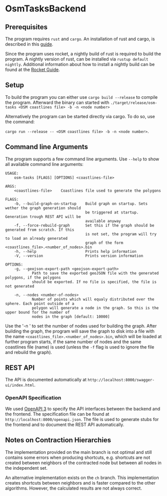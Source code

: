 # OsmTasksBackend

## Prerequisites

The program requires `rust` and `cargo`.
An installation of rust and cargo, is described in this [guide](https://www.rust-lang.org/tools/install).

Since the program uses rocket, a nightly build of rust is required to build the program.
A nightly version of rust, can be installed via `rustup default nightly`. Additional information about how to install a nightly build can be found at the [Rocket Guide](https://rocket.rs/v0.4/guide/getting-started/).

## Setup
To build the program you can either use `cargo build --release` to compile the program.
Afterward the binary can started with `./target/release/osm-tasks <OSM coastlines file> -b -n <node number>`

Alternatively the program can be started directly via cargo. To do so, use the command:

`cargo run --release -- <OSM coastlines file> -b -n <node number>`.

## Command line Arguments

The program supports a few command line arguments.
Use `--help` to show all available command line arguments:
```
USAGE:
    osm-tasks [FLAGS] [OPTIONS] <coastlines-file>

ARGS:
    <coastlines-file>    Coastlines file used to generate the polygons

FLAGS:
    -b, --build-graph-on-startup    Build graph on startup. Sets wether the graph generation should
                                    be triggered at startup. Generation trough REST API will be
                                    available anyway
    -f, --force-rebuild-graph       Set this if the graph should be generated from scratch. If this
                                    is not set, the program will try to load an already generated
                                    graph of the form <coastlines_file>.<number_of_nodes>.bin
    -h, --help                      Prints help information           
    -V, --version                   Prints version information

OPTIONS:
    -g, --geojson-export-path <geojson-export-path>
            Path to save the exported geoJSON file with the generated polygons, if the polygons
            should be exported. If no file is specified, the file is not generated

    -n, --nodes <number-of-nodes>
            Number of points which will equaly distributed over the sphere. Each point outside of a
            polygon will generate a node in the graph. So this is the upper bound for the number of
            nodes in the graph [default: 10000]
```
Use the '-n <node number>' to set the number of nodes used for building the graph.
After building the graph, the program will save the graph to disk into a file with the name `<coastlines_file>.<number_of_nodes>.bin`, which will be loaded at further program starts, if the same number of nodes and the same coastlines file (name) is used (unless the `-f` flag is used to ignore the file and rebuild the graph).

## REST API

The API is documented automatically at `http://localhost:8000/swagger-ui/index.html`.

### OpenAPI Specification

We used [OpenAPI 3](https://swagger.io/specification/) to specify the API interfaces between the backend and the frontend. The specification file can be found at `http://localhost:8000/openapi.json`. The file is used to generate stubs for the frontend and to document the REST API automatically.

## Notes on Contraction Hierarchies

The implementation provided on the main branch is not optimal and still contains some errors when producing shortcuts, e.g. shortcuts are not created between neighbors of the contracted node but between all nodes in the independent set.

An alternative implementation exists on the `ch` branch. This implementation creates shortcuts between neighbors and is faster compared to the other algorithms. However, the calculated results are not always correct.

